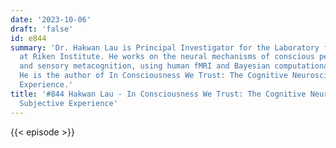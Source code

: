 ```yaml
---
date: '2023-10-06'
draft: 'false'
id: e844
summary: 'Dr. Hakwan Lau is Principal Investigator for the Laboratory for Consciousness
  at Riken Institute. He works on the neural mechanisms of conscious perception, attention,
  and sensory metacognition, using human fMRI and Bayesian computational modeling.
  He is the author of In Consciousness We Trust: The Cognitive Neuroscience of Subjective
  Experience.'
title: '#844 Hakwan Lau - In Consciousness We Trust: The Cognitive Neuroscience of
  Subjective Experience'
---
```

{{< episode >}}
